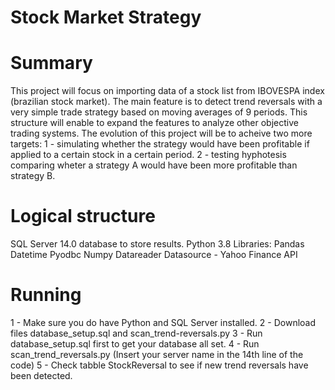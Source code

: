 # Stock Market Strategy

# Summary
  
This project will focus on importing data of a stock list from IBOVESPA index (brazilian stock market). The main feature is to detect trend reversals with a very simple trade strategy based on moving averages of 9 periods. This structure will enable to expand the features to analyze other objective trading systems.
The evolution of this project will be to acheive two more targets:
  1 - simulating whether the strategy would have been profitable if applied to a certain stock in a certain period.
  2 - testing hyphotesis comparing wheter a strategy A would have been more profitable than strategy B.
  
# Logical structure

SQL Server 14.0 database to store results.
Python 3.8
  Libraries:
      Pandas 
      Datetime
      Pyodbc
      Numpy
      Datareader
Datasource - Yahoo Finance API

# Running

1 - Make sure you do have Python and SQL Server installed.
2 - Download files database_setup.sql and scan_trend-reversals.py
3 - Run database_setup.sql first to get your database all set.
4 - Run scan_trend_reversals.py (Insert your server name in the 14th line of the code)
5 - Check tabble StockReversal to see if new trend reversals have been detected.










